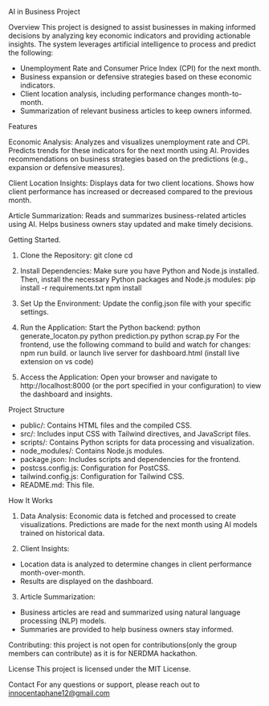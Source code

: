 AI in Business Project

Overview
This project is designed to assist businesses in making informed decisions by analyzing key economic indicators and providing actionable insights. The system leverages artificial intelligence to process and predict the following:

* Unemployment Rate and Consumer Price Index (CPI) for the next month.
* Business expansion or defensive strategies based on these economic indicators.
* Client location analysis, including performance changes month-to-month. 
* Summarization of relevant business articles to keep owners informed.

Features

Economic Analysis:
Analyzes and visualizes unemployment rate and CPI.
Predicts trends for these indicators for the next month using AI.
Provides recommendations on business strategies based on the predictions (e.g., expansion or defensive measures).

Client Location Insights:
Displays data for two client locations.
Shows how client performance has increased or decreased compared to the previous month.

Article Summarization:
Reads and summarizes business-related articles using AI.
Helps business owners stay updated and make timely decisions.

Getting Started.

1. Clone the Repository:
git clone <repository-url>
cd <repository-directory>

2. Install Dependencies:
Make sure you have Python and Node.js installed. Then, install the necessary Python packages and Node.js modules:
pip install -r requirements.txt
npm install


3. Set Up the Environment:
Update the config.json file with your specific settings.

4. Run the Application:
Start the Python backend:
python generate_locaton.py
python prediction.py
python scrap.py
For the frontend, use the following command to build and watch for changes:
npm run build.
or launch live server for dashboard.html (install live extension on vs code)

6. Access the Application:
Open your browser and navigate to http://localhost:8000 (or the port specified in your configuration) to view the dashboard and insights.

Project Structure
* public/: Contains HTML files and the compiled CSS.
* src/: Includes input CSS with Tailwind directives, and JavaScript files.
* scripts/: Contains Python scripts for data processing and visualization.
* node_modules/: Contains Node.js modules.
* package.json: Includes scripts and dependencies for the frontend.
* postcss.config.js: Configuration for PostCSS.
* tailwind.config.js: Configuration for Tailwind CSS.
* README.md: This file.

How It Works

1. Data Analysis:
Economic data is fetched and processed to create visualizations.
Predictions are made for the next month using AI models trained on historical data.

2. Client Insights:
* Location data is analyzed to determine changes in client performance month-over-month.
* Results are displayed on the dashboard.

3. Article Summarization:
* Business articles are read and summarized using natural language processing (NLP) models.
* Summaries are provided to help business owners stay informed.

Contributing:
this project is not open for contributions(only the group members can contribute) as it is for NERDMA hackathon.

License
This project is licensed under the MIT License.

Contact
For any questions or support, please reach out to innocentaphane12@gmail.com
